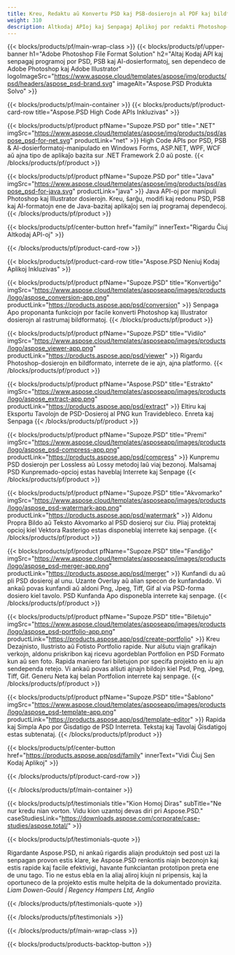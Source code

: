 ```yaml
---
title: Kreu, Redaktu aŭ Konvertu PSD kaj PSB-dosierojn al PDF kaj bildformatoj
weight: 310
description: Altkodaj APIoj kaj Senpagaj Aplikoj por redakti Photoshop-dosierojn. Kapablo ĝisdatigi tavolproprietojn, aldoni akvomarkojn rotacii skalon Flip Crop Dithering Raster Konvertiĝo.
---
```


{{< blocks/products/pf/main-wrap-class >}}
{{< blocks/products/pf/upper-banner h1="Adobe Photoshop File Format Solution" h2="Altaj Kodaj API kaj senpagaj programoj por PSD, PSB kaj AI-dosierformatoj, sen dependeco de Adobe Photoshop kaj Adobe Illustrator" logoImageSrc="https://www.aspose.cloud/templates/aspose/img/products/psd/headers/aspose_psd-brand.svg" imageAlt="Aspose.PSD Produkta Solvo" >}}

{{< blocks/products/pf/main-container >}}
{{< blocks/products/pf/product-card-row title="Aspose.PSD High Code APIs Inkluzivas" >}}

{{< blocks/products/pf/product pfName="Supoze.PSD por" title=".NET" imgSrc="https://www.aspose.cloud/templates/aspose/img/products/psd/aspose_psd-for-net.svg" productLink="net" >}}
High Code APIs por PSD, PSB & AI-dosierformatoj-manipulado en Windows Forms, ASP.NET, WPF, WCF aŭ ajna tipo de aplikaĵo bazita sur .NET Framework 2.0 aŭ poste.
{{< /blocks/products/pf/product >}}

{{< blocks/products/pf/product pfName="Supoze.PSD por" title="Java" imgSrc="https://www.aspose.cloud/templates/aspose/img/products/psd/aspose_psd-for-java.svg" productLink="java" >}}
Java API-oj por manipuli Photoshop kaj Illustrator dosierojn. Kreu, ŝarĝu, modifi kaj redonu PSD, PSB kaj AI-formatojn ene de Java-bazitaj aplikaĵoj sen iaj programaj dependecoj.
{{< /blocks/products/pf/product >}}

{{< blocks/products/pf/center-button href="family/" innerText="Rigardu Ĉiuj Altkodaj API-oj" >}}

{{< /blocks/products/pf/product-card-row >}}

{{< blocks/products/pf/product-card-row title="Aspose.PSD Neniuj Kodaj Aplikoj Inkluzivas" >}}

{{< blocks/products/pf/product pfName="Supoze.PSD" title="Konvertiĝo" imgSrc="https://www.aspose.cloud/templates/asposeapp/images/products/logo/aspose_conversion-app.png" productLink="https://products.aspose.app/psd/conversion" >}}
Senpaga Apo proponanta funkciojn por facile konverti Photoshop kaj Illustrator dosierojn al rastrumaj bildformatoj.
{{< /blocks/products/pf/product >}}

{{< blocks/products/pf/product pfName="Supoze.PSD" title="Vidilo" imgSrc="https://www.aspose.cloud/templates/asposeapp/images/products/logo/aspose_viewer-app.png" productLink="https://products.aspose.app/psd/viewer" >}}
Rigardu Photoshop-dosierojn en bildformato, interrete de ie ajn, ajna platformo.
{{< /blocks/products/pf/product >}}

{{< blocks/products/pf/product pfName="Aspose.PSD" title="Estrakto" imgSrc="https://www.aspose.cloud/templates/asposeapp/images/products/logo/aspose_extract-app.png" productLink="https://products.aspose.app/psd/extract" >}}
Eltiru kaj Eksportu Tavolojn de PSD-Dosieroj al PNG kun Travidebleco. Enreta kaj Senpaga
{{< /blocks/products/pf/product >}}

{{< blocks/products/pf/product pfName="Supoze.PSD" title="Premi" imgSrc="https://www.aspose.cloud/templates/asposeapp/images/products/logo/aspose_psd-compress-app.png" productLink="https://products.aspose.app/psd/compress" >}}
Kunpremu PSD dosierojn per Lossless aŭ Lossy metodoj laŭ viaj bezonoj. Malsamaj PSD Kunpremado-opcioj estas haveblaj Interrete kaj Senpage
{{< /blocks/products/pf/product >}}

{{< blocks/products/pf/product pfName="Supoze.PSD" title="Akvomarko" imgSrc="https://www.aspose.cloud/templates/asposeapp/images/products/logo/aspose_psd-watermark-app.png" productLink="https://products.aspose.app/psd/watermark" >}}
Aldonu Propra Bildo aŭ Teksto Akvomarko al PSD dosieroj sur ĉiu. Pliaj protektaj opcioj kiel Vektora Rasterigo estas disponeblaj interrete kaj senpage.
{{< /blocks/products/pf/product >}}

{{< blocks/products/pf/product pfName="Supoze.PSD" title="Fandiĝo" imgSrc="https://www.aspose.cloud/templates/asposeapp/images/products/logo/aspose_psd-merger-app.png" productLink="https://products.aspose.app/psd/merger" >}}
Kunfandi du aŭ pli PSD dosieroj al unu. Uzante Overlay aŭ alian specon de kunfandado. Vi ankaŭ povas kunfandi aŭ aldoni Png, Jpeg, Tiff, Gif al via PSD-forma dosiero kiel tavolo. PSD Kunfanda Apo disponebla interrete kaj senpage.
{{< /blocks/products/pf/product >}}

{{< blocks/products/pf/product pfName="Supoze.PSD" title="Biletujo" imgSrc="https://www.aspose.cloud/templates/asposeapp/images/products/logo/aspose_psd-portfolio-app.png" productLink="https://products.aspose.app/psd/create-portfolio" >}}
Kreu Dezajnisto, Ilustristo aŭ Fotisto Portfolio rapide. Nur alŝutu viajn grafikajn verkojn, aldonu priskribon kaj ricevu agordeblan Portfolion en PSD Formato kun aŭ sen foto. Rapida maniero fari biletujon por specifa projekto en iu ajn sendependa retejo. Vi ankaŭ povas alŝuti ajnajn bildojn kiel Psd, Png, Jpeg, Tiff, Gif. Generu Neta kaj belan Portfolion interrete kaj senpage.
{{< /blocks/products/pf/product >}}

{{< blocks/products/pf/product pfName="Supoze.PSD" title="Ŝablono" imgSrc="https://www.aspose.cloud/templates/asposeapp/images/products/logo/aspose_psd-template-app.png" productLink="https://products.aspose.app/psd/template-editor" >}}
Rapida kaj Simpla Apo por Ĝisdatigo de PSD Interreta. Tekstaj kaj Tavolaj Ĝisdatigoj estas subtenataj.
{{< /blocks/products/pf/product >}}

{{< blocks/products/pf/center-button href="https://products.aspose.app/psd/family" innerText="Vidi Ĉiuj Sen Kodaj Aplikoj" >}}

{{< /blocks/products/pf/product-card-row >}}

{{< /blocks/products/pf/main-container >}}

{{< blocks/products/pf/testimonials title="Kion Homoj Diras" subTitle="Ne nur kredu nian vorton. Vidu kion uzantoj devas diri pri Aspose.PSD." caseStudiesLink="https://downloads.aspose.com/corporate/case-studies/aspose.total/" >}}

{{< blocks/products/pf/testimonials-quote >}}
<p class="first">
 Rigardante Aspose.PSD, ni ankaŭ rigardis aliajn produktojn sed post uzi la senpagan provon estis klare, ke Aspose.PSD renkontis niajn bezonojn kaj estis rapide kaj facile efektivigi, havante funkciantan prototipon preta ene de unu tago. Tio ne estus ebla en la aliaj aliroj kiujn ni pripensis, kaj la oportuneco de la projekto estis multe helpita de la dokumentado provizita.
 <em>
  Liam Dowen-Gould | Regency Hampers Ltd, Anglio
 </em>
</p>

{{< /blocks/products/pf/testimonials-quote >}}

{{< /blocks/products/pf/testimonials >}}

{{< /blocks/products/pf/main-wrap-class >}}

{{< blocks/products/products-backtop-button >}}
